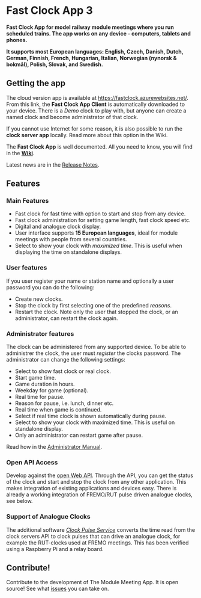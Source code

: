 # Fast Clock App 3
**Fast Clock App for model railway module meetings where you run scheduled trains.
The app works on any device - computers, tablets and phones.**

**It supports most European languages: English, Czech, Danish, Dutch, German, Finnish, French, Hungarian, Italian, 
Norwegian (nynorsk & bokm&aring;l), Polish, Slovak, and Swedish.**

## Getting the app
The cloud version app is available at https://fastclock.azurewebsites.net/.
From this link, the **Fast Clock App Client** is automatically downloaded to your device.
There is a *Demo* clock to play with, but anyone can create a named clock and become administrator of that clock.

If you cannot use Internet for some reason, it is also possible to run the **clock server app** locally. 
Read more about this option in the Wiki.

The **Fast Clock App** is well documented.
All you need to know, you will find in the [**Wiki**](https://github.com/tellurianinteractive/Tellurian.Trains.ModuleMeetingApp/wiki/).

Latest news are in the [Release Notes](https://github.com/tellurianinteractive/Tellurian.Trains.ModuleMeetingApp/blob/master/RELEASENOTES.md).

## Features
### Main Features
* Fast clock for fast time with option to start and stop from any device.
* Fast clock administration for setting game length, fast clock speed etc.
* Digital and analogue clock display.
* User interface supports **15 European languages**, ideal for module meetings with people from several countries.
* Select to show your clock with *maximized time*. This is useful when displaying the time on standalone displays.

### User features
If you user register your name or station name and optionally a user password you can do the following:
* Create new clocks.
* Stop the clock by first selecting one of the predefined *reasons*.
* Restart the clock. Note only the user that stopped the clock, or an administrator, can restart the clock again.

### Administrator features
The clock can be administered from any supported device.
To be able to administrer the clock, the user must *register* the clocks password.
The administrator can change the following settings:
* Select to show fast clock or real clock.
* Start game time.
* Game duration in hours.
* Weekday for game (optional).
* Real time for pause.
* Reason for pause, i.e. lunch, dinner etc.
* Real time when game is continued.
* Select if real time clock is shown automatically during pause.
* Select to show your clock with maximized time. This is useful on standalone display.
* Only an administrator can restart game after pause.

Read how in the [Administrator Manual](https://github.com/tellurianinteractive/Tellurian.Trains.ModuleMeetingApp/wiki/Administrators-Manual).

### Open API Access
Develop against the [open Web API](https://github.com/tellurianinteractive/Tellurian.Trains.ModuleMeetingApp/wiki/API-Guidelines).
Through the API, you can get the status of the clock and start and stop the clock from any other application.
This makes integration of existing applications and devices easy. 
There is already a working integration of FREMO/RUT pulse driven analogue clocks, see below.

### Support of Analogue Clocks
The additional software [*Clock Pulse Service*](https://github.com/tellurianinteractive/ClockPulseService) 
converts the time read from the clock servers API to clock pulses that can drive an analogue clock,
for example the RUT-clocks used at FREMO meetings.
This has been verified using a Raspberry Pi and a relay board.

## Contribute!
Contribute to the development of The Module Meeting App. It is open source! 
See what [issues](https://github.com/tellurianinteractive/Tellurian.Trains.ModuleMeetingApp/issues) you can take on.

